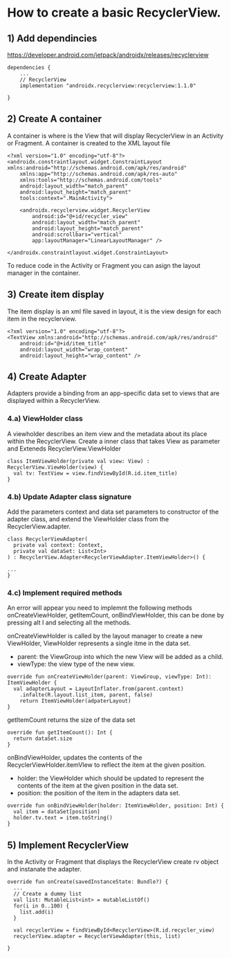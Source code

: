 # How to create a basic RecyclerView. 

## 1) Add dependincies
https://developer.android.com/jetpack/androidx/releases/recyclerview
```
dependencies {
    ...
    // RecyclerView
    implementation "androidx.recyclerview:recyclerview:1.1.0"

}

```
## 2) Create A container 
A container is where is the View that will display RecyclerView in an Activity or Fragment. A container is created to the XML layout file

```
<?xml version="1.0" encoding="utf-8"?>
<androidx.constraintlayout.widget.ConstraintLayout xmlns:android="http://schemas.android.com/apk/res/android"
    xmlns:app="http://schemas.android.com/apk/res-auto"
    xmlns:tools="http://schemas.android.com/tools"
    android:layout_width="match_parent"
    android:layout_height="match_parent"
    tools:context=".MainActivity">

    <androidx.recyclerview.widget.RecyclerView
        android:id="@+id/recycler_view"
        android:layout_width="match_parent"
        android:layout_height="match_parent"
        android:scrollbars="vertical"
        app:layoutManager="LinearLayoutManager" />

</androidx.constraintlayout.widget.ConstraintLayout>
```
To reduce code in the Activity or Fragment you can asign the layout manager in the container. 

## 3) Create item display
The item display is an xml file saved in layout, it is the view design for each item in the recyclerview. 
```
<?xml version="1.0" encoding="utf-8"?>
<TextView xmlns:android="http://schemas.android.com/apk/res/android"
    android:id="@+id/item_title"
    android:layout_width="wrap_content"
    android:layout_height="wrap_content" />
```

## 4) Create Adapter
Adapters provide a binding from an app-specific data set to views that are displayed within a RecyclerView.

### 4.a) ViewHolder class
A viewholder describes an item view and the metadata about its place within the RecyclerView.  Create a inner class that takes View as parameter and Exteneds RecyclerView.ViewHolder
```
class ItemViewHolder(private val view: View) : RecyclerView.ViewHolder(view) {
  val tv: TextView = view.findViewById(R.id.item_title)
}
```
### 4.b) Update Adapter class signature
Add the parameters context and data set parameters to constructor of the adapter class, and extend the ViewHolder class from the RecyclerView.adapter.
```
class RecyclerViewAdapter(
  private val context: Context,
  private val dataSet: List<Int>
) : RecyclerView.Adapter<RecyclerViewAdapter.ItemViewHolder>() {

...
}
```

### 4.c) Implement required methods
An error will appear you need to implemnt the following methods onCreateViewHolder, getItemCount, onBindViewHolder, this can be done by pressing alt I and selecting all the methods. 

onCreateViewHolder is called by the layout manager to create a new ViewHolder, ViewHolder represents a single itme in the data set. 
- parent: the ViewGroup into which the new View will be added as a child.
- viewType: the view type of the new view. 
```
override fun onCreateViewHolder(parent: ViewGroup, viewType: Int): ItemViewHolder {
  val adapterLayout = LayoutInflater.from(parent.context)
    .infalte(R.layout.list_item, parent, false)
    return ItemViewHolder(adpaterLayout)
}
```

getItemCount returns the size of the data set
```
override fun getItemCount(): Int {
  return dataSet.size
}
```

onBindViewHolder, updates the contents of the RecyclerViewHolder.itemVIew to reflect the item at the given position. 
- holder: the ViewHolder which should be updated to represent the contents of the item at the given position in the data set. 
- position: the position of the item in the adapters data set. 
```
override fun onBindViewHolder(holder: ItemViewHolder, position: Int) {
  val item = dataSet[position]
  holder.tv.text = item.toString()
}
```

## 5) Implement RecyclerView
In the Activity or Fragment that displays the RecyclerView create rv object and instanate the adapter. 
```
override fun onCreate(savedInstanceState: Bundle?) {
  ...
  // Create a dummy list
  val list: MutableList<int> = mutableListOf()
  for(i in 0..100) {
    list.add(i)
  }
  
  val recyclerView = findViewById<RecyclerView>(R.id.recycler_view)
  recyclerView.adapter = RecyclerViewAdapter(this, list)
  
}
```
